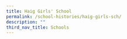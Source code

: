 ```yaml
---
title: Haig Girls' School
permalink: /school-histories/haig-girls-sch/
description: ""
third_nav_title: Schools
---
```


